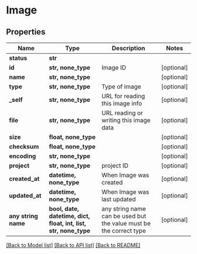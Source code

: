 # Image


## Properties
Name | Type | Description | Notes
------------ | ------------- | ------------- | -------------
**status** | **str** |  | 
**id** | **str, none_type** | Image ID | [optional] 
**name** | **str, none_type** |  | [optional] 
**type** | **str, none_type** | Type of image | [optional] 
**_self** | **str, none_type** | URL for reading this image info | [optional] 
**file** | **str, none_type** | URL reading or writing this image data | [optional] 
**size** | **float, none_type** |  | [optional] 
**checksum** | **float, none_type** |  | [optional] 
**encoding** | **str, none_type** |  | [optional] 
**project** | **str, none_type** | project ID | [optional] 
**created_at** | **datetime, none_type** | When Image was created | [optional] 
**updated_at** | **datetime, none_type** | When Image was last updated | [optional] 
**any string name** | **bool, date, datetime, dict, float, int, list, str, none_type** | any string name can be used but the value must be the correct type | [optional]

[[Back to Model list]](../README.md#documentation-for-models) [[Back to API list]](../README.md#documentation-for-api-endpoints) [[Back to README]](../README.md)



